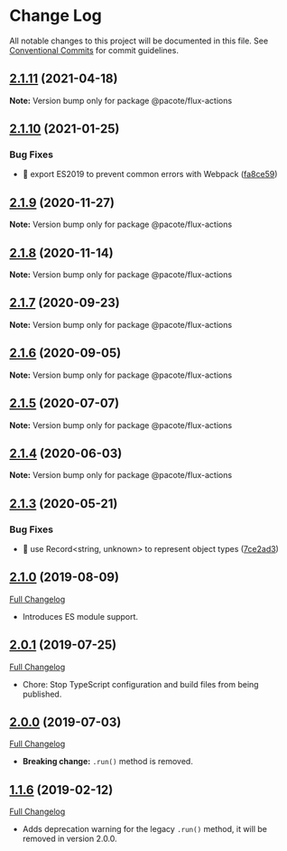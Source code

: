# Change Log

All notable changes to this project will be documented in this file.
See [Conventional Commits](https://conventionalcommits.org) for commit guidelines.

## [2.1.11](https://github.com/PacoteJS/pacote/compare/@pacote/flux-actions@2.1.10...@pacote/flux-actions@2.1.11) (2021-04-18)

**Note:** Version bump only for package @pacote/flux-actions





## [2.1.10](https://github.com/PacoteJS/pacote/compare/@pacote/flux-actions@2.1.9...@pacote/flux-actions@2.1.10) (2021-01-25)

### Bug Fixes

- 🐛 export ES2019 to prevent common errors with Webpack ([fa8ce59](https://github.com/PacoteJS/pacote/commit/fa8ce59f925e1c888f9727291612490b30dd5842))

## [2.1.9](https://github.com/PacoteJS/pacote/compare/@pacote/flux-actions@2.1.8...@pacote/flux-actions@2.1.9) (2020-11-27)

**Note:** Version bump only for package @pacote/flux-actions

## [2.1.8](https://github.com/PacoteJS/pacote/compare/@pacote/flux-actions@2.1.7...@pacote/flux-actions@2.1.8) (2020-11-14)

**Note:** Version bump only for package @pacote/flux-actions

## [2.1.7](https://github.com/PacoteJS/pacote/compare/@pacote/flux-actions@2.1.6...@pacote/flux-actions@2.1.7) (2020-09-23)

**Note:** Version bump only for package @pacote/flux-actions

## [2.1.6](https://github.com/PacoteJS/pacote/compare/@pacote/flux-actions@2.1.5...@pacote/flux-actions@2.1.6) (2020-09-05)

**Note:** Version bump only for package @pacote/flux-actions

## [2.1.5](https://github.com/PacoteJS/pacote/compare/@pacote/flux-actions@2.1.4...@pacote/flux-actions@2.1.5) (2020-07-07)

**Note:** Version bump only for package @pacote/flux-actions

## [2.1.4](https://github.com/PacoteJS/pacote/compare/@pacote/flux-actions@2.1.3...@pacote/flux-actions@2.1.4) (2020-06-03)

**Note:** Version bump only for package @pacote/flux-actions

## [2.1.3](https://github.com/PacoteJS/pacote/compare/@pacote/flux-actions@2.1.2...@pacote/flux-actions@2.1.3) (2020-05-21)

### Bug Fixes

- 🐛 use Record<string, unknown> to represent object types ([7ce2ad3](https://github.com/PacoteJS/pacote/commit/7ce2ad3e25762bd86c90771791b0571f99f1ea32))

## [2.1.0](https://github.com/PacoteJS/pacote/tree/@pacote/flux-actions@2.1.0) (2019-08-09)

[Full Changelog](https://github.com/PacoteJS/pacote/compare/@pacote/flux-actions@2.0.1...@pacote/flux-actions@2.1.0)

- Introduces ES module support.

## [2.0.1](https://github.com/PacoteJS/pacote/tree/@pacote/flux-actions@2.0.1) (2019-07-25)

[Full Changelog](https://github.com/PacoteJS/pacote/compare/@pacote/flux-actions@2.0.0...@pacote/flux-actions@2.0.1)

- Chore: Stop TypeScript configuration and build files from being published.

## [2.0.0](https://github.com/PacoteJS/pacote/tree/@pacote/flux-actions@2.0.0) (2019-07-03)

[Full Changelog](https://github.com/PacoteJS/pacote/compare/@pacote/flux-actions@1.1.6...@pacote/flux-actions@2.0.0)

- **Breaking change:** `.run()` method is removed.

## [1.1.6](https://github.com/PacoteJS/pacote/tree/@pacote/flux-actions@1.1.6) (2019-02-12)

[Full Changelog](https://github.com/PacoteJS/pacote/compare/@pacote/flux-actions@1.1.5...@pacote/flux-actions@1.1.6)

- Adds deprecation warning for the legacy `.run()` method, it will be removed in version 2.0.0.
